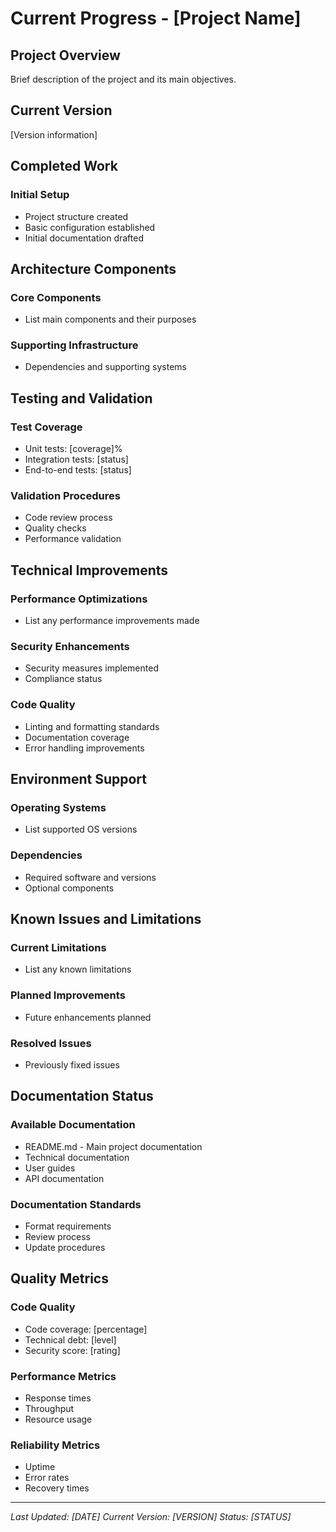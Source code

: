 # Current Progress - [Project Name]

## Project Overview
Brief description of the project and its main objectives.

## Current Version
[Version information]

## Completed Work

### Initial Setup
- Project structure created
- Basic configuration established
- Initial documentation drafted

## Architecture Components

### Core Components
- List main components and their purposes

### Supporting Infrastructure
- Dependencies and supporting systems

## Testing and Validation

### Test Coverage
- Unit tests: [coverage]%
- Integration tests: [status]
- End-to-end tests: [status]

### Validation Procedures
- Code review process
- Quality checks
- Performance validation

## Technical Improvements

### Performance Optimizations
- List any performance improvements made

### Security Enhancements
- Security measures implemented
- Compliance status

### Code Quality
- Linting and formatting standards
- Documentation coverage
- Error handling improvements

## Environment Support

### Operating Systems
- List supported OS versions

### Dependencies
- Required software and versions
- Optional components

## Known Issues and Limitations

### Current Limitations
- List any known limitations

### Planned Improvements
- Future enhancements planned

### Resolved Issues
- Previously fixed issues

## Documentation Status

### Available Documentation
- README.md - Main project documentation
- Technical documentation
- User guides
- API documentation

### Documentation Standards
- Format requirements
- Review process
- Update procedures

## Quality Metrics

### Code Quality
- Code coverage: [percentage]
- Technical debt: [level]
- Security score: [rating]

### Performance Metrics
- Response times
- Throughput
- Resource usage

### Reliability Metrics
- Uptime
- Error rates
- Recovery times

---
*Last Updated: [DATE]*
*Current Version: [VERSION]*
*Status: [STATUS]*